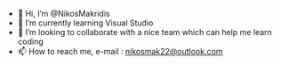 - 👋 Hi, I’m @NikosMakridis
- 🌱 I’m currently learning Visual Studio
- 💞️ I’m looking to collaborate with a nice team which can help me learn coding
- 📫 How to reach me, e-mail : nikosmak22@outlook.com 
